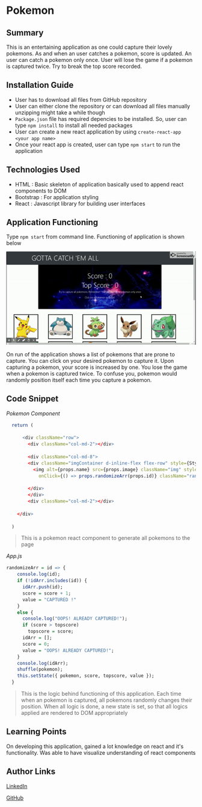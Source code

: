 # Pokemon

## Summary
This is an entertaining application as one could capture their lovely pokemons. As and when an user catches a pokemon, score is updated. An user can catch a pokemon only once. User will lose the game if a pokemon is captured twice. Try to break the top score recorded.

## Installation Guide
* User has to download all files from GitHub repository
* User can either clone the repository or can download all files manually unzipping might take a while though
* `Package.json` file has required depencies to be installed. So, user can type `npm install` to install all needed packages
* User can create a new react application by using `create-react-app <your app name>`
* Once your react app is created, user can type `npm start` to run the application

## Technologies Used
- HTML : Basic skeleton of application basically used to append react components to DOM
- Bootstrap : For application styling
- React : Javascript library for building user interfaces

## Application Functioning
Type `npm start` from command line. Functioning of application is shown below

![Site](ReactApp.gif)

On run of the application shows a list of pokemons that are prone to capture. You can click on your desired pokemon to capture it. Upon capturing a pokemon, your score is increased by one. You lose the game when a pokemon is captured twice. To confuse you, pokemon would randomly position itself each time you capture a pokemon.

## Code Snippet

*Pokemon Component*

```R
  return (
    
      <div className="row">
        <div className="col-md-2"></div>

        <div className="col-md-8">
        <div className="imgContainer d-inline-flex flex-row" style={Style.imgContainer}>
          <img alt={props.name} src={props.image} className="img" style={Style.img}
            onClick={() => props.randomizeArr(props.id)} className="randomize"></img>

        </div>
        </div>
        <div className="col-md-2"></div>
      
    </div>

  )
```
> This is a pokemon react component to generate all pokemons to the page

*App.js*

```R
randomizeArr = id => {
    console.log(id);
    if (!idArr.includes(id)) {
      idArr.push(id);
      score = score + 1;
      value = "CAPTURED !"
    }
    else {
      console.log("OOPS! ALREADY CAPTURED!");
      if (score > topscore)
        topscore = score;
      idArr = [];
      score = 0;
      value = "OOPS! ALREADY CAPTURED!";
    }
    console.log(idArr);
    shuffle(pokemon);
    this.setState({ pokemon, score, topscore, value });
  }
```

> This is the logic behind functioning of this application. Each time when an pokemon is captured, all pokemons randomly changes their position. When all logic is done, a new state is set, so that all logics applied are rendered to DOM appropriately

## Learning Points

On developing this application, gained a lot knowledge on react and it's functionality. Was able to have visualize understanding of react components

## Author Links
[LinkedIn](https://www.linkedin.com/in/mahisha-gunasekaran-0a780a88/)

[GitHub](https://github.com/Mahi-Mani)
